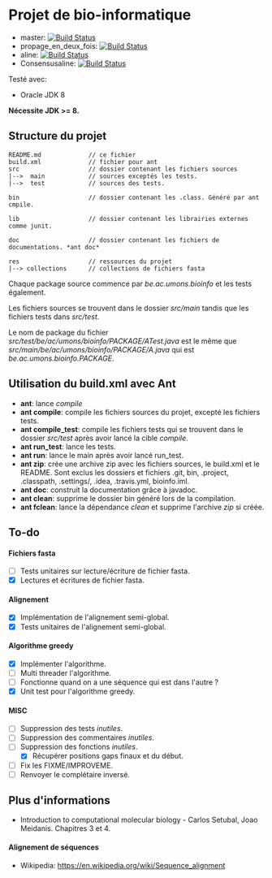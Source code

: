 # Projet de bio-informatique

* master: [![Build Status](https://travis-ci.com/dannywillems/bioinfo.svg?token=VX8gT1NE5x87pjz7pBvN&branch=master)](https://travis-ci.com/dannywillems/bioinfo)
* propage_en_deux_fois: [![Build Status](https://travis-ci.com/dannywillems/bioinfo.svg?token=VX8gT1NE5x87pjz7pBvN&branch=propage_en_deux_fois)](https://travis-ci.com/dannywillems/bioinfo)
* aline: [![Build Status](https://travis-ci.com/dannywillems/bioinfo.svg?token=VX8gT1NE5x87pjz7pBvN&branch=aline)](https://travis-ci.com/dannywillems/bioinfo)
* Consensusaline: [![Build Status](https://travis-ci.com/dannywillems/bioinfo.svg?token=VX8gT1NE5x87pjz7pBvN&branch=consensusaline)](https://travis-ci.com/dannywillems/bioinfo)

Testé avec:
* Oracle JDK 8

**Nécessite JDK >= 8.**

## Structure du projet

```
README.md             // ce fichier
build.xml             // fichier pour ant
src                   // dossier contenant les fichiers sources
|-->  main            // sources exceptés les tests.
|-->  test            // sources des tests.

bin                   // dossier contenant les .class. Généré par ant cmpile.

lib                   // dossier contenant les librairies externes comme junit.

doc                   // dossier contenant les fichiers de documentations. *ant doc*

res                   // ressources du projet
|--> collections      // collections de fichiers fasta
```

Chaque package source commence par *be.ac.umons.bioinfo* et les tests également.

Les fichiers sources se trouvent dans le dossier *src/main* tandis que les fichiers tests dans *src/test*.

Le nom de package du fichier *src/test/be/ac/umons/bioinfo/PACKAGE/ATest.java* est le même que *src/main/be/ac/umons/bioinfo/PACKAGE/A.java* qui est *be.ac.umons.bioinfo.PACKAGE*.

## Utilisation du build.xml avec Ant

* **ant**: lance *compile*
* **ant compile**: compile les fichiers sources du projet, excepté les fichiers
  tests.
* **ant compile_test**: compile les fichiers tests qui se trouvent dans le
  dossier *src/test* après avoir lancé la cible *compile*.
* **ant run_test**: lance les tests.
* **ant run**: lance le main après avoir lancé run_test.
* **ant zip**: crée une archive zip avec les fichiers sources, le build.xml et le README. Sont exclus les dossiers et fichiers .git, bin, .project, .classpath, .settings/, .idea, .travis.yml, bioinfo.iml.
* **ant doc**: construit la documentation grâce à javadoc.
* **ant clean**: supprime le dossier bin généré lors de la compilation.
* **ant fclean**: lance la dépendance *clean* et supprime l'archive *zip* si créée.

## To-do

#### Fichiers fasta
- [ ] Tests unitaires sur lecture/écriture de fichier fasta.
- [x] Lectures et écritures de fichier fasta.

#### Alignement
- [x] Implémentation de l'alignement semi-global.
- [x] Tests unitaires de l'alignement semi-global.

#### Algorithme greedy
- [x] Implémenter l'algorithme.
- [ ] Multi threader l'algorithme.
- [ ] Fonctionne quand on a une séquence qui est dans l'autre ?
- [x] Unit test pour l'algorithme greedy.

#### MISC
- [ ] Suppression des tests *inutiles*.
- [ ] Suppression des commentaires *inutiles*.
- [ ] Suppression des fonctions *inutiles*.
  - [x] Récupérer positions gaps finaux et du début.
- [ ] Fix les FIXME/IMPROVEME.
- [ ] Renvoyer le complétaire inversé.

## Plus d'informations

* Introduction to computational molecular biology - Carlos Setubal, Joao Meidanis. Chapitres 3 et 4.

#### Alignement de séquences

* Wikipedia: https://en.wikipedia.org/wiki/Sequence_alignment
